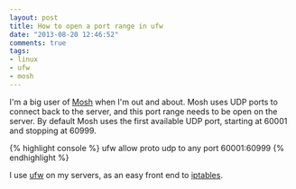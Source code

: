 ```yaml
---
layout: post
title: How to open a port range in ufw
date: "2013-08-20 12:46:52"
comments: true
tags: 
- linux
- ufw
- mosh
---
```


I'm a big user of [Mosh][1] when I'm out and about. Mosh uses UDP ports to connect back to the server, and this port range needs to be open on the server. By default Mosh uses the first available UDP port, starting at 60001 and stopping at 60999.

{% highlight console %}
ufw allow proto udp to any port 60001:60999
{% endhighlight %}

I use [ufw][2] on my servers, as an easy front end to [iptables][3].

[1]: http://mosh.mit.edu/
[2]: https://launchpad.net/ufw
[3]: http://en.wikipedia.org/wiki/Iptables
